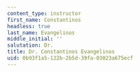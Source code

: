```yaml
---
content_type: instructor
first_name: Constantinos
headless: true
last_name: Evangelinos
middle_initial: ''
salutation: Dr.
title: Dr. Constantinos Evangelinos
uid: 0b93f1a5-122b-2b5d-39fa-03023a675ecf
---
```

